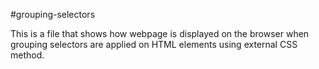 #grouping-selectors

This is a file that shows how webpage is displayed on the browser when grouping 
selectors are applied on HTML elements using external CSS method.